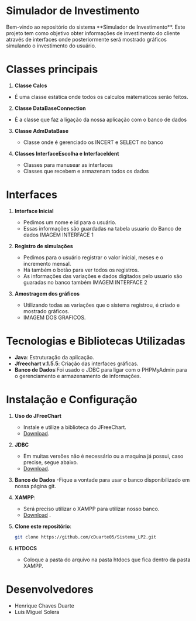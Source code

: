 # Simulador de Investimento

<p>Bem-vindo ao repositório do sistema **Simulador de Investimento**. Este projeto tem como objetivo obter informações de investimento do cliente através de interfaces onde posteriormente será mostrado gráficos simulando o investimento do usuário.</p>

# Classes principais
1. **Classe Calcs**
  - É uma classe estática onde todos os calculos mátematicos serão feitos.

2. **Classe DataBaseConnection**
  - É a classe que faz a ligação da nossa aplicação com o banco de dados

3. **Classe AdmDataBase**
   - Classe onde é gerenciado os INCERT e SELECT no banco

4. **Classes InterfaceEscolha e Interfaceldent**
   - Classes para manusear as interfaces
   - Classes que recebem e armazenam todos os dados

# Interfaces

1. **Interface Inicial**
   - Pedimos um nome e id para o usuário.
   - Essas informações são guardadas na tabela usuario do Banco de dados
  IMAGEM INTERFACE 1

2. **Registro de simulações**
   - Pedimos para o usuário registrar o valor inicial, meses e o incremento mensal.
   - Há também o botão para ver todos os registros.
   - As informações das variações e dados digitados pelo usuario são guaradas no banco também
  IMAGEM INTERFACE 2

3. **Amostragem dos gráficos**
   - Utilizando todas as variações que o sistema registrou, é criado e mostrado gráficos.
   - IMAGEM DOS GRAFICOS.

# Tecnologias e Bibliotecas Utilizadas

- **Java**: Estruturação da aplicação.
- **Jfreechart v.1.5.5**: Criação das interfaces gráficas.
- **Banco de Dados**:Foi usado o JDBC para ligar com o PHPMyAdmin para o gerenciamento e armazenamento de informações.

# Instalação e Configuração

1. **Uso do JFreeChart**
   - Instale e utilize a biblioteca do JFreeChart.
   - [Download](https://mvnrepository.com/artifact/org.jfree/jfreechart/1.5.5).
  
2. **JDBC**
   - Em muitas versões não é necessário ou a maquina já possui, caso precise, segue abaixo.
   - [Download](https://dev.mysql.com/downloads/connector/j/).
  
3. **Banco de Dados**
   -Fique a vontade para usar o banco disponibilizado em nossa página git.

3. **XAMPP**:
   - Será preciso utilizar o XAMPP para utilizar nosso banco.
   - [Download](https://www.apachefriends.org/pt_br/download.html) .
  
5. **Clone este repositório**:
   ```bash
   git clone https://github.com/cDuarte05/Sistema_LP2.git
   ```
6. **HTDOCS**
   - Coloque a pasta do arquivo na pasta htdocs que fica dentro da pasta XAMPP.

# Desenvolvedores
  - Henrique Chaves Duarte
  - Luis Miguel Solera
